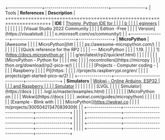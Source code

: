 +-----------------+--------------------------------+-----------------+
| Tools           | **References**                 | **Description** |
+=================+================================+=================+
| **IDE**         | [Thonny, Python IDE for        |                 |
|                 | b                              |                 |
|                 | eginners](https://thonny.org/) |                 |
|                 |                                |                 |
|                 | [Visual Studio 2022 Community  |                 |
|                 | Edition -Free                  |                 |
|                 | Version](https://visualstudi   |                 |
|                 | o.microsoft.com/vs/community/) |                 |
+-----------------+--------------------------------+-----------------+
| **MicroPython** | [Awesome                       |                 |
|                 | MicroPython](htt               |                 |
|                 | ps://awesome-micropython.com/) |                 |
|                 |                                |                 |
|                 | [Quick reference for the RP2   |                 |
|                 | --- MicroPython                |                 |
|                 | 1.19.                          |                 |
|                 | 1](https://docs.micropython.or |                 |
|                 | g/en/latest/rp2/quickref.html) |                 |
|                 |                                |                 |
|                 | [MicroPython - Python for      |                 |
|                 | mic                            |                 |
|                 | rocontrollers](https://micropy |                 |
|                 | thon.org/download/rp2-pico-w/) |                 |
|                 |                                |                 |
|                 | [Projects - Computer coding -  |                 |
|                 | Raspberry                      |                 |
|                 | Pi](https:                     |                 |
|                 | //projects.raspberrypi.org/en/ |                 |
|                 | projects/get-started-pico-w/2) |                 |
+-----------------+--------------------------------+-----------------+
| **Simulators**  | [Wokwi - Online Arduino, ESP32 |                 |
|                 | and Raspberry                  |                 |
|                 | Simulator](https://wokwi.com/) |                 |
|                 |                                |                 |
|                 | [LVGL                          |                 |
|                 | Simulator](https://docs        |                 |
|                 | .lvgl.io/master/examples.html) |                 |
|                 |                                |                 |
|                 | [MicroPython on                |                 |
|                 | Wokwi](https://docs            |                 |
|                 | .wokwi.com/guides/micropython) |                 |
|                 |                                |                 |
|                 | [Example - Blink with          |                 |
|                 | MicroPython](https://wokwi.co  |                 |
|                 | m/projects/300504213470839309) |                 |
+-----------------+--------------------------------+-----------------+
|                 |                                |                 |
+-----------------+--------------------------------+-----------------+
|                 |                                |                 |
+-----------------+--------------------------------+-----------------+
|                 |                                |                 |
+-----------------+--------------------------------+-----------------+
|                 |                                |                 |
+-----------------+--------------------------------+-----------------+
